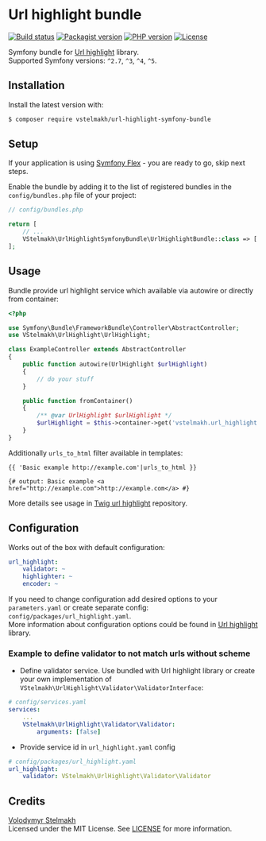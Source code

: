 # Url highlight bundle
[![Build status](https://github.com/vstelmakh/url-highlight-symfony-bundle/workflows/build/badge.svg?branch=master)](https://github.com/vstelmakh/url-highlight-symfony-bundle/actions)
[![Packagist version](https://img.shields.io/packagist/v/vstelmakh/url-highlight-symfony-bundle?color=orange)](https://packagist.org/packages/vstelmakh/url-highlight-symfony-bundle)
[![PHP version](https://img.shields.io/packagist/php-v/vstelmakh/url-highlight-symfony-bundle)](https://www.php.net/)
[![License](https://img.shields.io/github/license/vstelmakh/url-highlight-symfony-bundle?color=yellowgreen)](LICENSE)

Symfony bundle for [Url highlight](https://github.com/vstelmakh/url-highlight) library.  
Supported Symfony versions: `^2.7`, `^3`, `^4`, `^5`.  

## Installation
Install the latest version with:  
```bash
$ composer require vstelmakh/url-highlight-symfony-bundle
```

## Setup
If your application is using [Symfony Flex](https://symfony.com/doc/current/setup/flex.html) - you are ready to go, skip next steps.

Enable the bundle by adding it to the list of registered bundles
in the `config/bundles.php` file of your project:

```php
// config/bundles.php

return [
    // ...
    VStelmakh\UrlHighlightSymfonyBundle\UrlHighlightBundle::class => ['all' => true],
];
```

## Usage
Bundle provide url highlight service which available via autowire or directly from container:  
```php
<?php

use Symfony\Bundle\FrameworkBundle\Controller\AbstractController;
use VStelmakh\UrlHighlight\UrlHighlight;

class ExampleController extends AbstractController
{
    public function autowire(UrlHighlight $urlHighlight)
    {
        // do your stuff
    }

    public function fromContainer()
    {
        /** @var UrlHighlight $urlHighlight */
        $urlHighlight = $this->container->get('vstelmakh.url_highlight');
    }
}
```

Additionally `urls_to_html` filter available in templates:  
```twig
{{ 'Basic example http://example.com'|urls_to_html }}

{# output: Basic example <a href="http://example.com">http://example.com</a> #}
```

More details see usage in [Twig url highlight](https://github.com/vstelmakh/url-highlight-twig-extension#usage) repository.

## Configuration
Works out of the box with default configuration:  
```yaml
url_highlight:
    validator: ~
    highlighter: ~
    encoder: ~
```
If you need to change configuration add desired options to your `parameters.yaml` or create separate config: `config/packages/url_highlight.yaml`.  
More information about configuration options could be found in [Url highlight](https://github.com/vstelmakh/url-highlight#configuration) library.  

### Example to define validator to not match urls without scheme
- Define validator service. Use bundled with Url highlight library or create your own implementation
of `VStelmakh\UrlHighlight\Validator\ValidatorInterface`:
```yaml
# config/services.yaml
services:
    ...
    VStelmakh\UrlHighlight\Validator\Validator:
        arguments: [false]
```

- Provide service id in `url_highlight.yaml` config
```yaml
# config/packages/url_highlight.yaml
url_highlight:
    validator: VStelmakh\UrlHighlight\Validator\Validator
```

## Credits
[Volodymyr Stelmakh](https://github.com/vstelmakh)  
Licensed under the MIT License. See [LICENSE](LICENSE) for more information.  
